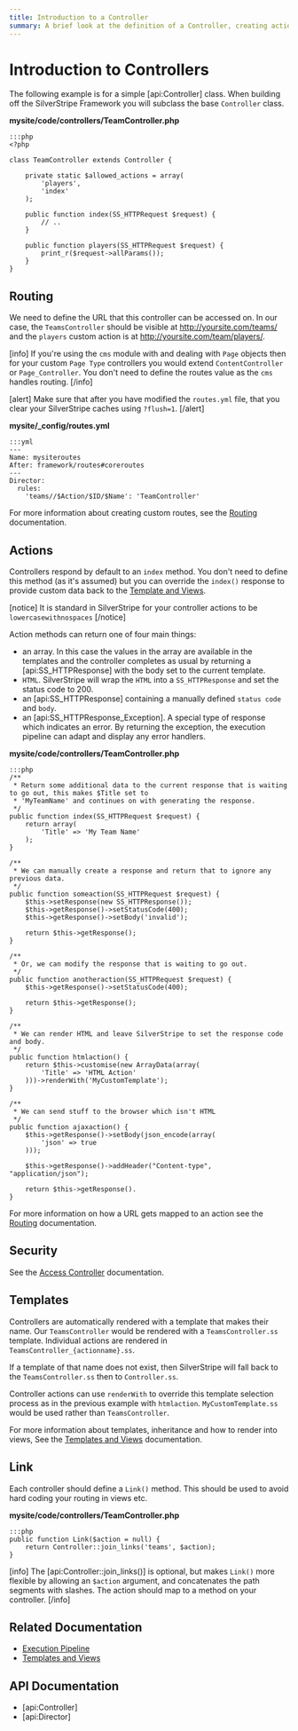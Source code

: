 ```yaml
---
title: Introduction to a Controller
summary: A brief look at the definition of a Controller, creating actions and how to respond to requests.
---
```

# Introduction to Controllers

The following example is for a simple [api:Controller] class. When building off the SilverStripe Framework you will
subclass the base `Controller` class.

**mysite/code/controllers/TeamController.php**

	:::php
	<?php
	
	class TeamController extends Controller {
			
		private static $allowed_actions = array(
			'players',
			'index'
		);
		
		public function index(SS_HTTPRequest $request) {
			// ..
		}

		public function players(SS_HTTPRequest $request) {
			print_r($request->allParams());
		}
	}

## Routing

We need to define the URL that this controller can be accessed on. In our case, the `TeamsController` should be visible 
at http://yoursite.com/teams/ and the `players` custom action is at http://yoursite.com/team/players/.

[info]
If you're using the `cms` module with and dealing with `Page` objects then for your custom `Page Type` controllers you 
would extend `ContentController` or `Page_Controller`. You don't need to define the routes value as the `cms` handles 
routing.
[/info]

[alert]
Make sure that after you have modified the `routes.yml` file, that you clear your SilverStripe caches using `?flush=1`.
[/alert]

**mysite/_config/routes.yml**

	:::yml
	---
	Name: mysiteroutes
	After: framework/routes#coreroutes
	---
	Director:
	  rules:
	    'teams//$Action/$ID/$Name': 'TeamController'


For more information about creating custom routes, see the [Routing](routing) documentation.

## Actions

Controllers respond by default to an `index` method. You don't need to define this method (as it's assumed) but you
can override the `index()` response to provide custom data back to the [Template and Views](../templates). 

[notice]
It is standard in SilverStripe for your controller actions to be `lowercasewithnospaces`
[/notice]

Action methods can return one of four main things:

* an array. In this case the values in the array are available in the templates and the controller completes as usual by returning a [api:SS_HTTPResponse] with the body set to the current template.
* `HTML`. SilverStripe will wrap the `HTML` into a `SS_HTTPResponse` and set the status code to 200.
* an [api:SS_HTTPResponse] containing a manually defined `status code` and `body`.
* an [api:SS_HTTPResponse_Exception]. A special type of response which indicates an error. By returning the exception, the execution pipeline can adapt and display any error handlers.

**mysite/code/controllers/TeamController.php**

	:::php
	/**
	 * Return some additional data to the current response that is waiting to go out, this makes $Title set to 
	 * 'MyTeamName' and continues on with generating the response.
	 */
	public function index(SS_HTTPRequest $request) {
		return array(
			'Title' => 'My Team Name'
		);
	}

	/**
	 * We can manually create a response and return that to ignore any previous data.
	 */
	public function someaction(SS_HTTPRequest $request) {
		$this->setResponse(new SS_HTTPResponse());
		$this->getResponse()->setStatusCode(400);
		$this->getResponse()->setBody('invalid');

		return $this->getResponse();
	}

	/**
	 * Or, we can modify the response that is waiting to go out.
	 */
	public function anotheraction(SS_HTTPRequest $request) {
		$this->getResponse()->setStatusCode(400);

		return $this->getResponse();
	}

	/**
	 * We can render HTML and leave SilverStripe to set the response code and body.
	 */
	public function htmlaction() {
		return $this->customise(new ArrayData(array(
			'Title' => 'HTML Action'
		)))->renderWith('MyCustomTemplate');
	}

	/**
	 * We can send stuff to the browser which isn't HTML
	 */
	public function ajaxaction() {
		$this->getResponse()->setBody(json_encode(array(
			'json' => true
		)));

		$this->getResponse()->addHeader("Content-type", "application/json");

		return $this->getResponse().
	}

For more information on how a URL gets mapped to an action see the [Routing](routing) documentation.

## Security

See the [Access Controller](access_control) documentation.

## Templates

Controllers are automatically rendered with a template that makes their name. Our `TeamsController` would be rendered
with a `TeamsController.ss` template. Individual actions are rendered in `TeamsController_{actionname}.ss`. 

If a template of that name does not exist, then SilverStripe will fall back to the `TeamsController.ss` then to 
`Controller.ss`.

Controller actions can use `renderWith` to override this template selection process as in the previous example with 
`htmlaction`. `MyCustomTemplate.ss` would be used rather than `TeamsController`.

For more information about templates, inheritance and how to render into views, See the 
[Templates and Views](../templates) documentation.

## Link

Each controller should define a `Link()` method. This should be used to avoid hard coding your routing in views etc.

**mysite/code/controllers/TeamController.php**

	:::php
	public function Link($action = null) {
		return Controller::join_links('teams', $action);
	}

[info]
The [api:Controller::join_links()] is optional, but makes `Link()` more flexible by allowing an `$action` argument, and concatenates the path segments with slashes. The action should map to a method on your controller.
[/info]

## Related Documentation

* [Execution Pipeline](../execution_pipeline)
* [Templates and Views](../templates)

## API Documentation

* [api:Controller]
* [api:Director]

